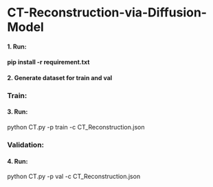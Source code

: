 # CT-Reconstruction-via-Diffusion-Model

#### 1. Run: 
#### pip install -r requirement.txt

#### 2. Generate dataset for train and val

### Train:
#### 3. Run:
python CT.py -p train -c CT_Reconstruction.json

### Validation:
#### 4. Run:
python CT.py -p val -c CT_Reconstruction.json
